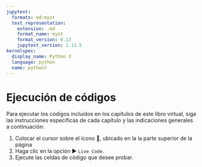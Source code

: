 ```yaml
---
jupytext:
  formats: md:myst
  text_representation:
    extension: .md
    format_name: myst
    format_version: 0.13
    jupytext_version: 1.11.5
kernelspec:
  display_name: Python 3
  language: python
  name: python3
---
```


# Ejecución de códigos 

Para ejecutar los códigos incluidos en los capítulos de este libro virtual, siga las instrucciones específicas de cada capítulo y las indicaciones generales a continuación:
1. Colocar el cursor sobre el ícono 🚀, ubicado en la la parte superior de la página
2. Haga clic en la opción ▶️ `Live Code`.
3. Ejecute las celdas de código que desee probar.

